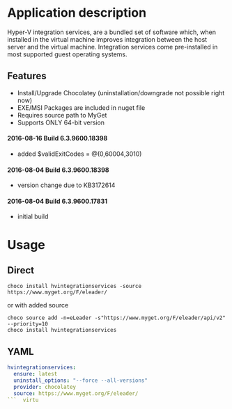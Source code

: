 Application description
=======================
Hyper-V integration services, are a bundled set of software which, when installed in the virtual machine improves integration between the host server and the virtual machine. Integration services come pre-installed in most supported guest operating systems.

Features
--------
* Install/Upgrade Chocolatey (uninstallation/downgrade not possible right now)
* EXE/MSI Packages are included in nuget file
* Requires source path to MyGet
* Supports ONLY 64-bit version



#### 2016-08-16 Build 6.3.9600.18398
* added $validExitCodes = @(0,60004,3010)

#### 2016-08-04 Build 6.3.9600.18398
* version change due to KB3172614

#### 2016-08-04 Build 6.3.9600.17831
* initial build

# Usage
## Direct
```
choco install hvintegrationservices -source https://www.myget.org/F/eleader/ 
```
or with added source
```
choco source add -n=eLeader -s"https://www.myget.org/F/eleader/api/v2" --priority=10
choco install hvintegrationservices
```
## YAML
```yaml
hvintegrationservices:
  ensure: latest
  uninstall_options: "--force --all-versions"
  provider: chocolatey
  source: https://www.myget.org/F/eleader/
```  virtu